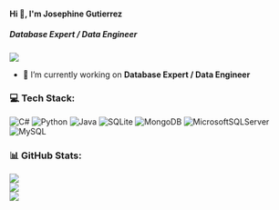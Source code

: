 #### Hi 👋, I'm Josephine Gutierrez
##### **Database Expert / Data Engineer**

[![](https://visitcount.itsvg.in/api?id=josephinegutierrez&icon=0&color=6)](https://visitcount.itsvg.in)

- 🔭 I’m currently working on **Database Expert / Data Engineer**

### 💻 Tech Stack:
![C#](https://img.shields.io/badge/c%23-%23239120.svg?style=flat&logo=c-sharp&logoColor=white) ![Python](https://img.shields.io/badge/python-3670A0?style=flat&logo=python&logoColor=ffdd54) ![Java](https://img.shields.io/badge/java-%23ED8B00.svg?style=flat&logo=java&logoColor=white) ![SQLite](https://img.shields.io/badge/sqlite-%2307405e.svg?style=flat&logo=sqlite&logoColor=white) ![MongoDB](https://img.shields.io/badge/MongoDB-%234ea94b.svg?style=flat&logo=mongodb&logoColor=white) ![MicrosoftSQLServer](https://img.shields.io/badge/Microsoft%20SQL%20Sever-CC2927?style=flat&logo=microsoft%20sql%20server&logoColor=white) ![MySQL](https://img.shields.io/badge/mysql-%2300f.svg?style=flat&logo=mysql&logoColor=white)
### 📊 GitHub Stats:
![](https://github-readme-stats.vercel.app/api?username=josephinegutierrez&theme=monokai&hide_border=false&include_all_commits=true&count_private=false)<br/>
![](https://github-readme-streak-stats.herokuapp.com/?user=josephinegutierrez&theme=monokai&hide_border=false)<br/>
![](https://github-readme-stats.vercel.app/api/top-langs/?username=josephinegutierrez&theme=monokai&hide_border=false&include_all_commits=true&count_private=false&layout=compact)

